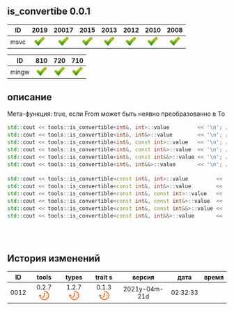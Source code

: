 ﻿
[P]: ../../../icons/progress.png
[V]: ../../../icons/success.png
[X]: ../../../icons/failed.png
[D]: ../../../icons/danger.png
[E]: ../../../icons/empty.png
[N]: ../../../icons/na.png

is_convertibe 0.0.1
---

| **ID**  | 2019      | 20017     | 2015      | 2013      | 2012      | 2010      | 2008      |  
|:-------:|:---------:|:---------:|:---------:|:---------:|:---------:|:---------:|:---------:|  
|  msvc   | [![V]][M] | [![V]][M] | [![V]][M] | [![V]][M] | [![V]][M] | [![V]][M] | [![V]][M] |  

| **ID**  | 810       | 720       | 710       |  
|:-------:|:---------:|:---------:|:---------:|  
|  mingw  | [![V]][M] | [![V]][M] | [![V]][M] |  

[M]: #is_convertibe  "мета-функция: true, если From может быть неявно преобразованно в To"

описание
--------
Мета-функция: true, если From может быть неявно преобразованно в To

```cpp
std::cout << tools::is_convertible<int&, int>::value         << '\n'; // true
std::cout << tools::is_convertible<int&, int&>::value        << '\n'; // true
std::cout << tools::is_convertible<int&, const int>::value   << '\n'; // true
std::cout << tools::is_convertible<int&, const int&>::value  << '\n'; // true
std::cout << tools::is_convertible<int&, const int&&>::value << '\n'; // false
std::cout << tools::is_convertible<int&, int&&>::value       << '\n'; // false

std::cout << tools::is_convertible<const int&, int>::value         << '\n'; // true
std::cout << tools::is_convertible<const int&, int&>::value        << '\n'; // false
std::cout << tools::is_convertible<const int&, const int>::value   << '\n'; // true
std::cout << tools::is_convertible<const int&, const int&>::value  << '\n'; // true
std::cout << tools::is_convertible<const int&, const int&&>::value << '\n'; // false
std::cout << tools::is_convertible<const int&, int&&>::value       << '\n'; // false
```

<br/>
<br/>

История изменений
---

| **ID** | tools           | types | trait s | версия          |     дата      |  время   |  
|:------:|:---------------:|:-----:|:-------:|:---------------:|:-------------:|:--------:|  
|  0012  | 0.2.7 [![P]][M] | 1.2.7 [![P]][M] | 0.1.3 [![P]][M] | 2021y-04m-21d | 02:32:33 |  
